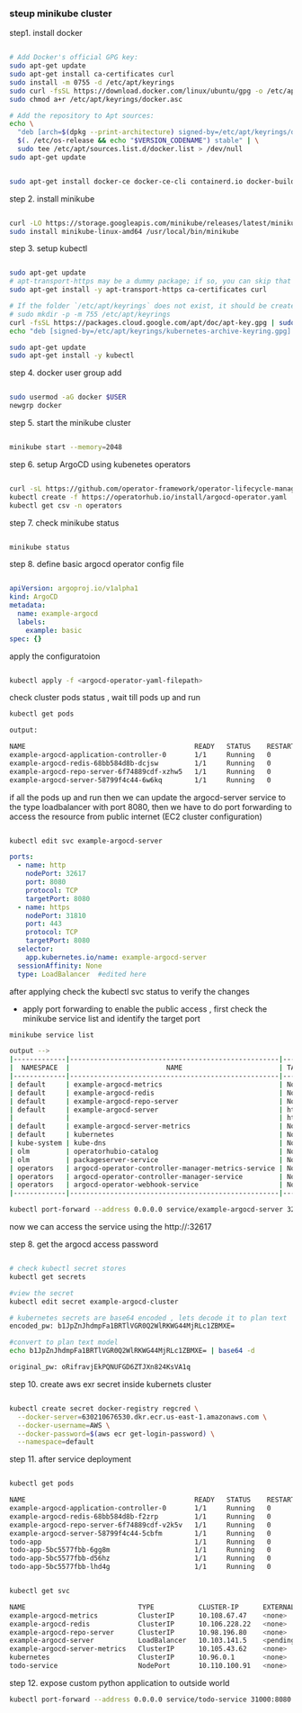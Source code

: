 ### steup minikube cluster

step1. install docker

```bash

# Add Docker's official GPG key:
sudo apt-get update
sudo apt-get install ca-certificates curl
sudo install -m 0755 -d /etc/apt/keyrings
sudo curl -fsSL https://download.docker.com/linux/ubuntu/gpg -o /etc/apt/keyrings/docker.asc
sudo chmod a+r /etc/apt/keyrings/docker.asc

# Add the repository to Apt sources:
echo \
  "deb [arch=$(dpkg --print-architecture) signed-by=/etc/apt/keyrings/docker.asc] https://download.docker.com/linux/ubuntu \
  $(. /etc/os-release && echo "$VERSION_CODENAME") stable" | \
  sudo tee /etc/apt/sources.list.d/docker.list > /dev/null
sudo apt-get update
```

```bash

sudo apt-get install docker-ce docker-ce-cli containerd.io docker-buildx-plugin docker-compose-plugin
```

step 2. install minikube

```bash

curl -LO https://storage.googleapis.com/minikube/releases/latest/minikube-linux-amd64
sudo install minikube-linux-amd64 /usr/local/bin/minikube

```

step 3. setup kubectl

```bash

sudo apt-get update
# apt-transport-https may be a dummy package; if so, you can skip that package
sudo apt-get install -y apt-transport-https ca-certificates curl

# If the folder `/etc/apt/keyrings` does not exist, it should be created before the curl command, read the note below.
# sudo mkdir -p -m 755 /etc/apt/keyrings
curl -fsSL https://packages.cloud.google.com/apt/doc/apt-key.gpg | sudo gpg --dearmor -o /etc/apt/keyrings/kubernetes-archive-keyring.gpg
echo "deb [signed-by=/etc/apt/keyrings/kubernetes-archive-keyring.gpg] https://apt.kubernetes.io/ kubernetes-xenial main" | sudo tee /etc/apt/sources.list.d/kubernetes.list

sudo apt-get update
sudo apt-get install -y kubectl
```

step 4. docker user group add

```bash

sudo usermod -aG docker $USER
newgrp docker
```

step 5. start the minikube cluster

```bash

minikube start --memory=2048
```


step 6. setup ArgoCD using kubenetes operators


```bash

curl -sL https://github.com/operator-framework/operator-lifecycle-manager/releases/download/v0.26.0/install.sh | bash -s v0.26.0
kubectl create -f https://operatorhub.io/install/argocd-operator.yaml
kubectl get csv -n operators
```

step 7. check minikube status

```bash

minikube status
```

step 8. define basic argocd operator config file

```yml

apiVersion: argoproj.io/v1alpha1
kind: ArgoCD
metadata:
  name: example-argocd
  labels:
    example: basic
spec: {}
```

apply the configuratoion

```bash

kubectl apply -f <argocd-operator-yaml-filepath>
```

check cluster pods status , wait till pods up and run

```bash
kubectl get pods

output: 

NAME                                          READY   STATUS    RESTARTS   AGE
example-argocd-application-controller-0       1/1     Running   0          74m
example-argocd-redis-68bb584d8b-dcjsw         1/1     Running   0          74m
example-argocd-repo-server-6f74889cdf-xzhw5   1/1     Running   0          74m
example-argocd-server-58799f4c44-6w6kq        1/1     Running   0          74m
```

if all the pods up and run then we can update the argocd-server service to the type loadbalancer with port 8080, then we have to
do port forwarding to access the resource from public internet (EC2 cluster configuration)


```bash

kubectl edit svc example-argocd-server
```

```yaml
ports:
  - name: http
    nodePort: 32617
    port: 8080
    protocol: TCP
    targetPort: 8080
  - name: https
    nodePort: 31810
    port: 443
    protocol: TCP
    targetPort: 8080
  selector:
    app.kubernetes.io/name: example-argocd-server
  sessionAffinity: None
  type: LoadBalancer  #edited here
```

after applying check the kubectl svc status to verify the changes

* apply port forwarding to enable the public access , first check the minikube service list and identify the target port

```bash
minikube service list

output -->
|-------------|----------------------------------------------------|--------------|---------------------------|
|  NAMESPACE  |                        NAME                        | TARGET PORT  |            URL            |
|-------------|----------------------------------------------------|--------------|---------------------------|
| default     | example-argocd-metrics                             | No node port |                           |
| default     | example-argocd-redis                               | No node port |                           |
| default     | example-argocd-repo-server                         | No node port |                           |
| default     | example-argocd-server                              | http/8080    | http://192.168.49.2:32617 |
|             |                                                    | https/443    | http://192.168.49.2:31810 |
| default     | example-argocd-server-metrics                      | No node port |                           |
| default     | kubernetes                                         | No node port |                           |
| kube-system | kube-dns                                           | No node port |                           |
| olm         | operatorhubio-catalog                              | No node port |                           |
| olm         | packageserver-service                              | No node port |                           |
| operators   | argocd-operator-controller-manager-metrics-service | No node port |                           |
| operators   | argocd-operator-controller-manager-service         | No node port |                           |
| operators   | argocd-operator-webhook-service                    | No node port |                           |
|-------------|----------------------------------------------------|--------------|---------------------------|

```

```bash
kubectl port-forward --address 0.0.0.0 service/example-argocd-server 32617:8080
```

now we can access the service using the http://<server public ip>:32617

step 8. get the argocd access password

```bash

# check kubectl secret stores
kubectl get secrets

#view the secret
kubectl edit secret example-argocd-cluster

# kubernetes secrets are base64 encoded , lets decode it to plan text
encoded_pw: b1JpZnJhdmpFa1BRTlVGR0Q2WlRKWG44MjRLc1ZBMXE=

#convert to plan text model
echo b1JpZnJhdmpFa1BRTlVGR0Q2WlRKWG44MjRLc1ZBMXE= | base64 -d

original_pw: oRifravjEkPQNUFGD6ZTJXn824KsVA1q
```

step 10. create aws exr secret inside kubernets cluster

```bash

kubectl create secret docker-registry regcred \
  --docker-server=630210676530.dkr.ecr.us-east-1.amazonaws.com \
  --docker-username=AWS \
  --docker-password=$(aws ecr get-login-password) \
  --namespace=default
```

step 11. after service deployment 

```bash

kubectl get pods

NAME                                          READY   STATUS    RESTARTS   AGE
example-argocd-application-controller-0       1/1     Running   0          6m44s
example-argocd-redis-68bb584d8b-f2zrp         1/1     Running   0          6m44s
example-argocd-repo-server-6f74889cdf-v2k5v   1/1     Running   0          6m44s
example-argocd-server-58799f4c44-5cbfm        1/1     Running   0          6m44s
todo-app                                      1/1     Running   0          71s
todo-app-5bc5577fbb-6gg8m                     1/1     Running   0          71s
todo-app-5bc5577fbb-d56hz                     1/1     Running   0          71s
todo-app-5bc5577fbb-lhd4g                     1/1     Running   0          71s
```

```bash

kubectl get svc

NAME                            TYPE           CLUSTER-IP      EXTERNAL-IP   PORT(S)                      AGE
example-argocd-metrics          ClusterIP      10.108.67.47    <none>        8082/TCP                     21m
example-argocd-redis            ClusterIP      10.106.228.22   <none>        6379/TCP                     21m
example-argocd-repo-server      ClusterIP      10.98.196.80    <none>        8081/TCP,8084/TCP            21m
example-argocd-server           LoadBalancer   10.103.141.5    <pending>     80:30416/TCP,443:32036/TCP   21m
example-argocd-server-metrics   ClusterIP      10.105.43.62    <none>        8083/TCP                     21m
kubernetes                      ClusterIP      10.96.0.1       <none>        443/TCP                      45m
todo-service                    NodePort       10.110.100.91   <none>        8080:31000/TCP               15m
```

step 12. expose custom python application to outside world

```bash
kubectl port-forward --address 0.0.0.0 service/todo-service 31000:8080
```
